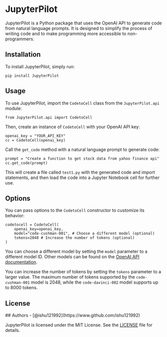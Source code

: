 <!-- start of README -->
<h1>JupyterPilot</h1>

<p>JupyterPilot is a Python package that uses the OpenAI API to generate code from natural language prompts. It is designed to simplify the process of writing code and to make programming more accessible to non-programmers.</p>

<h2>Installation</h2>

<p>To install JupyterPilot, simply run:</p>

<pre><code>pip install JupyterPilot</code></pre>

<h2>Usage</h2>

<p>To use JupyterPilot, import the <code>CodetoCell</code> class from the <code>JupyterPilot.api</code> module:</p>

<pre><code>from JupyterPilot.api import CodetoCell</code></pre>

<p>Then, create an instance of <code>CodetoCell</code> with your OpenAI API key:</p>

<pre><code>openai_key = "YOUR_API_KEY"
cc = CodetoCell(openai_key)</code></pre>

<p>Call the <code>get_code</code> method with a natural language prompt to generate code:</p>

<pre><code>prompt = "Create a function to get stock data from yahoo finance api"
cc.get_code(prompt)</code></pre>

<p>This will create a file called <code>test1.py</code> with the generated code and import statements, and then load the code into a Jupyter Notebook cell for further use.</p>

<h2>Options</h2>

<p>You can pass options to the <code>CodetoCell</code> constructor to customize its behavior:</p>

<pre><code>codetocell = CodetoCell(
    openai_key=openai_key,
    model="code-cushman-001", # Choose a different model (optional)
    tokens=2048 # Increase the number of tokens (optional)
)</code></pre>

<p>You can choose a different model by setting the <code>model</code> parameter to a different model ID. Other models can be found on the <a href="https://beta.openai.com/docs/engines/code-completion">OpenAI API documentation</a>.</p>

<p>You can increase the number of tokens by setting the <code>tokens</code> parameter to a larger value. The maximum number of tokens supported by the <code>code-cushman-001</code> model is 2048, while the <code>code-davinci-002</code> model supports up to 8000 tokens.</p>

<h2>License</h2>
## Authors
- [@ishu121992](https://www.github.com/ishu121992)

<p>JupyterPilot is licensed under the MIT License. See the <a href="LICENSE">LICENSE</a> file for details.</p>
<!-- end of README -->
